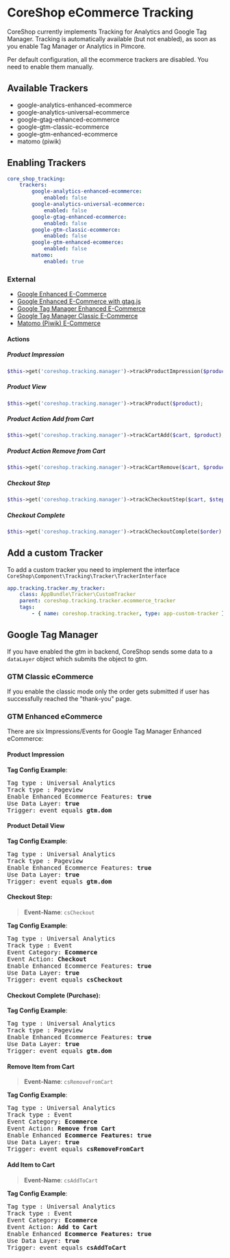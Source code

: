# CoreShop eCommerce Tracking

CoreShop currently implements Tracking for Analytics and Google Tag Manager.
Tracking is automatically available (but not enabled), as soon as you enable Tag Manager or Analytics in Pimcore.

Per default configuration, all the ecommerce trackers are disabled. You need to enable them manually.

## Available Trackers

 * google-analytics-enhanced-ecommerce
 * google-analytics-universal-ecommerce
 * google-gtag-enhanced-ecommerce
 * google-gtm-classic-ecommerce
 * google-gtm-enhanced-ecommerce
 * matomo (piwik)

## Enabling Trackers

```yml
core_shop_tracking:
    trackers:
        google-analytics-enhanced-ecommerce:
            enabled: false
        google-analytics-universal-ecommerce:
            enabled: false
        google-gtag-enhanced-ecommerce:
            enabled: false
        google-gtm-classic-ecommerce:
            enabled: false
        google-gtm-enhanced-ecommerce:
            enabled: false
        matomo:
            enabled: true
```

### External
- [Google Enhanced E-Commerce](https://developers.google.com/analytics/devguides/collection/analyticsjs/enhanced-ecommerce)
- [Google Enhanced E-Commerce with gtag.js](https://developers.google.com/analytics/devguides/collection/gtagjs/enhanced-ecommerce)
- [Google Tag Manager Enhanced E-Commerce](https://developers.google.com/tag-manager/enhanced-ecommerce)
- [Google Tag Manager Classic E-Commerce](https://support.google.com/tagmanager/answer/6107169?hl=en)
- [Matomo (Piwik) E-Commerce](https://matomo.org/docs/ecommerce-analytics/)

#### Actions

##### Product Impression
```php
$this->get('coreshop.tracking.manager')->trackProductImpression($product);
```

##### Product View
```php
$this->get('coreshop.tracking.manager')->trackProduct($product);
```

##### Product Action Add from Cart
```php
$this->get('coreshop.tracking.manager')->trackCartAdd($cart, $product);
```

##### Product Action Remove from Cart
```php
$this->get('coreshop.tracking.manager')->trackCartRemove($cart, $product);
```

##### Checkout Step
```php
$this->get('coreshop.tracking.manager')->trackCheckoutStep($cart, $stepIdentifier, $isFirstStep, $checkoutOption)
```

##### Checkout Complete
```php
$this->get('coreshop.tracking.manager')->trackCheckoutComplete($order)
```

## Add a custom Tracker
To add a custom tracker you need to implement the interface `CoreShop\Component\Tracking\Tracker\TrackerInterface`

```yaml
app.tracking.tracker.my_tracker:
    class: AppBundle\Tracker\CustomTracker
    parent: coreshop.tracking.tracker.ecommerce_tracker
    tags:
        - { name: coreshop.tracking.tracker, type: app-custom-tracker }
```

## Google Tag Manager
If you have enabled the gtm in backend, CoreShop sends some data to a `dataLayer` object which submits the object to gtm.

### GTM Classic eCommerce
If you enable the classic mode only the order gets submitted if user has successfully reached the "thank-you" page.

### GTM Enhanced eCommerce
There are six Impressions/Events for Google Tag Manager Enhanced eCommerce:

#### Product Impression
**Tag Config Example**:
<pre>
Tag type : Universal Analytics
Track type : Pageview
Enable Enhanced Ecommerce Features: <b>true</b>
Use Data Layer: <b>true</b>
Trigger: event equals <b>gtm.dom</b>
</pre>

#### Product Detail View
**Tag Config Example**:
<pre>
Tag type : Universal Analytics
Track type : Pageview
Enable Enhanced Ecommerce Features: <b>true</b>
Use Data Layer: <b>true</b>
Trigger: event equals <b>gtm.dom</b>
</pre>

#### Checkout Step:
> **Event-Name**: `csCheckout`

**Tag Config Example**:
<pre>
Tag type : Universal Analytics
Track type : Event
Event Category: <b>Ecommerce</b>
Event Action: <b>Checkout</b>
Enable Enhanced Ecommerce Features: <b>true</b>
Use Data Layer: <b>true</b>
Trigger: event equals <b>csCheckout</b>
</pre>

#### Checkout Complete (Purchase):
**Tag Config Example**:
<pre>
Tag type : Universal Analytics
Track type : Pageview
Enable Enhanced Ecommerce Features: <b>true</b>
Use Data Layer: <b>true</b>
Trigger: event equals <b>gtm.dom</b>
</pre>

#### Remove Item from Cart
> **Event-Name**: `csRemoveFromCart`

**Tag Config Example**:
<pre>
Tag type : Universal Analytics
Track type : Event
Event Category: <b>Ecommerce</b>
Event Action: <b>Remove from Cart</b>
Enable Enhanced <b>Ecommerce Features: true</b>
Use Data Layer: <b>true</b>
Trigger: event equals <b>csRemoveFromCart</b>
</pre>

#### Add Item to Cart
> **Event-Name**: `csAddToCart`

**Tag Config Example**:
<pre>
Tag type : Universal Analytics
Track type : Event
Event Category: <b>Ecommerce</b>
Event Action: <b>Add to Cart</b>
Enable Enhanced <b>Ecommerce Features: true</b>
Use Data Layer: <b>true</b>
Trigger: event equals <b>csAddToCart</b>
</pre>
